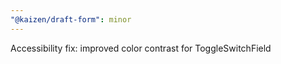 ```yaml
---
"@kaizen/draft-form": minor
---
```


Accessibility fix: improved color contrast for ToggleSwitchField

